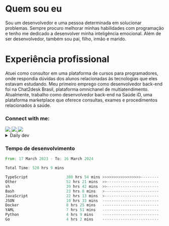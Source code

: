 # Quem sou eu
Sou um desenvolvedor e uma pessoa determinada em solucionar problemas. Sempre procuro melhorar minhas habilidades com programação e tenho me dedicado a desenvolver minha inteligência emocional. Além de ser desenvolvedor, também sou pai, filho, irmão e marido.

# Experiência profissional
Atuei como consultor em uma plataforma de cursos para programadores, onde respondia dúvidas dos alunos relacionadas às tecnologias que eles estavam estudando.
Meu primeiro emprego como desenvolvedor back-end foi na Chat2desk Brasil, plataforma omnichanel de multiatendimento.
Atualmente, trabalho como desenvolvedor back-end na Saúde iD, uma plataforma marketplace que oferece consultas, exames e procedimentos relacionados à saúde.

### Connect with me:
<a href="https://www.linkedin.com/in/theusmoreira" target="_blank" >
<img src="https://img.shields.io/badge/linkedin-%230077B5.svg?&style=for-the-badge&logo=linkedin&logoColor=white ">
</a>
<a href="https://www.instagram.com/matheus.s.moreira/" target="_blank">
<img src="https://img.shields.io/badge/instagram-%23E4405F.svg?&style=for-the-badge&logo=instagram&logoColor=white">
</a>
<a href="mailto:matheussm301@gmail.com"  target="_blank">
<img src="https://img.shields.io/badge/gmail-%23E4405F.svg?&style=for-the-badge&logo=gmail&logoColor=white">
</a>


<details>
  <summary>Daily dev </summary>
<p>
  <a href="https://app.daily.dev/matheussantos"><img src="https://github.com/matheus-santos-moreira/matheus-santos-moreira/blob/master/devcard.svg" width="200" alt="Matheus Santos's Dev Card"/></a>
 </p>
</details>

<h3>Tempo de desenvolvimento</h3>

<!--START_SECTION:waka-->

```rust
From: 17 March 2023 - To: 16 March 2024

Total Time: 520 hrs 9 mins

TypeScript                 380 hrs 54 mins >>>>>>>>>>>>>>>>>--------   66.53 %
Other                      52 hrs 21 mins  >>-----------------------   09.14 %
sh                         39 hrs 42 mins  >>-----------------------   06.94 %
Bash                       23 hrs 8 mins   >------------------------   04.04 %
JavaScript                 22 hrs 13 mins  >------------------------   03.88 %
JSON                       10 hrs 33 mins  -------------------------   01.84 %
Docker                     8 hrs 25 mins   -------------------------   01.47 %
YAML                       7 hrs 51 mins   -------------------------   01.37 %
Python                     4 hrs 9 mins    -------------------------   00.73 %
Go                         4 hrs 2 mins    -------------------------   00.71 %
```

<!--END_SECTION:waka-->

